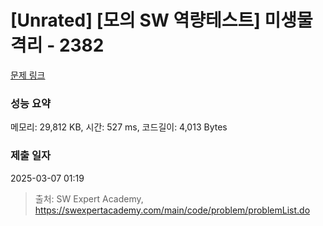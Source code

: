 # [Unrated] [모의 SW 역량테스트] 미생물 격리 - 2382 

[문제 링크](https://swexpertacademy.com/main/code/problem/problemDetail.do?contestProbId=AV597vbqAH0DFAVl) 

### 성능 요약

메모리: 29,812 KB, 시간: 527 ms, 코드길이: 4,013 Bytes

### 제출 일자

2025-03-07 01:19



> 출처: SW Expert Academy, https://swexpertacademy.com/main/code/problem/problemList.do